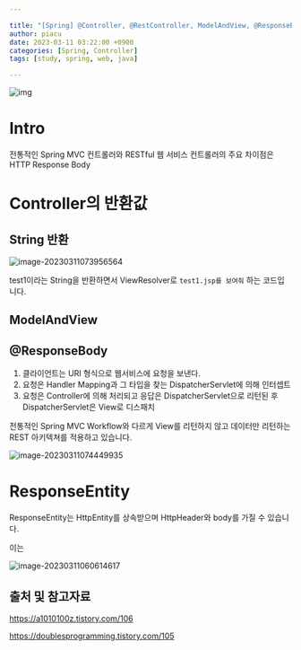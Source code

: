```yaml
---

title: "[Spring] @Controller, @RestController, ModelAndView, @ResponseBody, ResponseEntity"
author: piacu
date: 2023-03-11 03:22:00 +0900
categories: [Spring, Controller]
tags: [study, spring, web, java]

---
```


![img](https://t1.daumcdn.net/cfile/tistory/2767774258B127E12F)

# Intro

전통적인 Spring MVC 컨트롤러와 RESTful 웹 서비스 컨트롤러의 주요 차이점은 HTTP Response Body



# Controller의 반환값

## String 반환

![image-20230311073956564](C:\Users\jszna\AppData\Roaming\Typora\typora-user-images\image-20230311073956564.png)

test1이라는 String을 반환하면서 ViewResolver로 `test1.jsp를 보여줘` 하는 코드입니다.

## ModelAndView



## @ResponseBody

1. 클라이언트는 URI 형식으로 웹서비스에 요청을 보낸다.
2. 요청은 Handler Mapping과 그 타입을 찾는 DispatcherServlet에 의해 인터셉트
3. 요청은 Controller에 의해 처리되고 응답은 DispatcherServlet으로 리턴된 후 DispatcherServlet은 View로 디스패치

전통적인 Spring MVC Workflow와 다르게 View를 리턴하지 않고 데이터만 리턴하는 REST 아키텍쳐를 적용하고  있습니다.

![image-20230311074449935](C:\Users\jszna\AppData\Roaming\Typora\typora-user-images\image-20230311074449935.png)

# ResponseEntity



ResponseEntity는 HttpEntity를 상속받으며 HttpHeader와 body를 가질 수 있습니다.

이는

![image-20230311060614617](C:\Users\jszna\AppData\Roaming\Typora\typora-user-images\image-20230311060614617.png)



## 출처 및 참고자료

https://a1010100z.tistory.com/106

https://doublesprogramming.tistory.com/105
